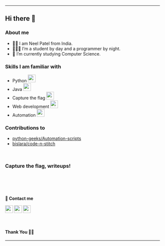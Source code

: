***********************************
## Hi there 👋

### About me
- 👦🏻 I am Neel Patel from India.
- 👨🏻‍💻 I’m a student by day and a programmer by night.
- 🌱 I’m currently studying Computer Science.

### Skills I am familiar with
- Python  <img src="https://cdn.worldvectorlogo.com/logos/python-5.svg" height="25"/>  
- Java  <img src="https://cdn.worldvectorlogo.com/logos/java-14.svg" height="25"/>  
- Capture the flag  <img src="https://cdn.worldvectorlogo.com/logos/tic-computer.svg" height="25"/>
- Web development  <img src="https://cdn.worldvectorlogo.com/logos/django.svg" height="25"/>  
- Automation <img src="https://img.icons8.com/nolan/2x/settings.png" height="25"/>


### Contributions to
- [python-geeks/Automation-scripts](https://github.com/python-geeks/Automation-scripts)
- [bislara/code-n-stitch](https://github.com/bislara/code-n-stitch)

<br/> 

### Capture the flag, writeups! 

<a href="https://atmosfearctf.blogspot.com/" target="_blank"><img height="25" scr="https://cdn.worldvectorlogo.com/logos/blogger-1.svg"></a>

<br/>

**💬 Contact me**

<p>
<a href="https://github.com/m4dummies" target="_blank"><img height="25" src="https://cdn.worldvectorlogo.com/logos/github-octocat.svg"></a>  
<a href="https://twitter.com/m4Dummies" target="_blank"><img height="25" src="https://www.vectorlogo.zone/logos/twitter/twitter-icon.svg"></a>     
<a href="mailto:m4dummies@gmail.com" target="_blank"><img height="25" src="https://www.vectorlogo.zone/logos/gmail/gmail-icon.svg"></a>   
</p>
<br/>

#### Thank You 🙏🏼 <br/>

***********************************
